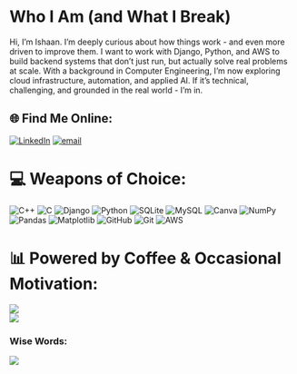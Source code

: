 # Who I Am (and What I Break)
Hi, I’m Ishaan. I’m deeply curious about how things work - and even more driven to improve them. I want to work with Django, Python, and AWS to build backend systems that don’t just run, but actually solve real problems at scale. With a background in Computer Engineering, I’m now exploring cloud infrastructure, automation, and applied AI. If it’s technical, challenging, and grounded in the real world - I’m in.


## 🌐 Find Me Online:
[![LinkedIn](https://img.shields.io/badge/LinkedIn-%230077B5.svg?logo=linkedin&logoColor=white)](https://www.linkedin.com/in/ishaanmavinkurve/) [![email](https://img.shields.io/badge/Email-D14836?logo=gmail&logoColor=white)](mailto:ismkve@gmail.com) 

# 💻 Weapons of Choice:
![C++](https://img.shields.io/badge/c++-%2300599C.svg?style=for-the-badge&logo=c%2B%2B&logoColor=white) ![C](https://img.shields.io/badge/c-%2300599C.svg?style=for-the-badge&logo=c&logoColor=white) ![Django](https://img.shields.io/badge/django-%23092E20.svg?style=for-the-badge&logo=django&logoColor=white) ![Python](https://img.shields.io/badge/python-3670A0?style=for-the-badge&logo=python&logoColor=ffdd54) ![SQLite](https://img.shields.io/badge/sqlite-%2307405e.svg?style=for-the-badge&logo=sqlite&logoColor=white) ![MySQL](https://img.shields.io/badge/mysql-4479A1.svg?style=for-the-badge&logo=mysql&logoColor=white) ![Canva](https://img.shields.io/badge/Canva-%2300C4CC.svg?style=for-the-badge&logo=Canva&logoColor=white) ![NumPy](https://img.shields.io/badge/numpy-%23013243.svg?style=for-the-badge&logo=numpy&logoColor=white) ![Pandas](https://img.shields.io/badge/pandas-%23150458.svg?style=for-the-badge&logo=pandas&logoColor=white) ![Matplotlib](https://img.shields.io/badge/Matplotlib-%23ffffff.svg?style=for-the-badge&logo=Matplotlib&logoColor=black) ![GitHub](https://img.shields.io/badge/github-%23121011.svg?style=for-the-badge&logo=github&logoColor=white) ![Git](https://img.shields.io/badge/git-%23F05033.svg?style=for-the-badge&logo=git&logoColor=white) ![AWS](https://img.shields.io/badge/AWS-%23FF9900.svg?style=for-the-badge&logo=amazon-aws&logoColor=white)
# 📊 Powered by Coffee & Occasional Motivation:
![](https://nirzak-streak-stats.vercel.app/?user=IdiotCoffee&theme=transparent&hide_border=true)<br/>
![](https://github-readme-stats.vercel.app/api/top-langs/?username=IdiotCoffee&theme=transparent&hide_border=true&include_all_commits=false&count_private=false&layout=compact)

### Wise Words:
![](https://quotes-github-readme.vercel.app/api?type=horizontal&theme=radical)

<!-- Proudly created with GPRM ( https://gprm.itsvg.in ) -->

